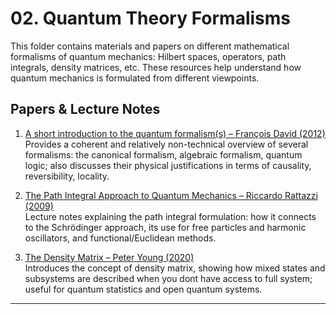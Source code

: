 # 02. Quantum Theory Formalisms

This folder contains materials and papers on different mathematical formalisms of quantum mechanics: Hilbert spaces, operators, path integrals, density matrices, etc. These resources help understand how quantum mechanics is formulated from different viewpoints.

## Papers & Lecture Notes

1. [A short introduction to the quantum formalism(s) – François David (2012)](https://arxiv.org/abs/1211.5627)  
   Provides a coherent and relatively non-technical overview of several formalisms: the canonical formalism, algebraic formalism, quantum logic; also discusses their physical justifications in terms of causality, reversibility, locality.

2. [The Path Integral Approach to Quantum Mechanics – Riccardo Rattazzi (2009)](https://docslib.org/doc/798593/the-path-integral-approach-to-quantum-mechanics-lecture-notes-for-quantum-mechanics-iv)  
   Lecture notes explaining the path integral formulation: how it connects to the Schrödinger approach, its use for free particles and harmonic oscillators, and functional/Euclidean methods.

3. [The Density Matrix – Peter Young (2020)](https://young.physics.ucsc.edu/150/density-matrix.pdf)  
   Introduces the concept of density matrix, showing how mixed states and subsystems are described when you dont have access to full system; useful for quantum statistics and open quantum systems.

---

